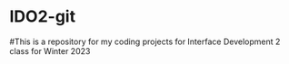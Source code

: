 # IDO2-git
#This is a repository for my coding projects for Interface Development 2 class for Winter 2023
